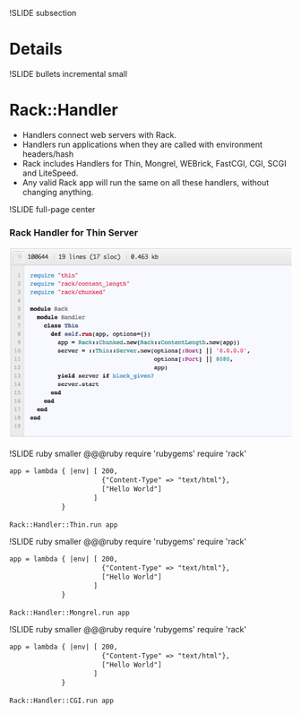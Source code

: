 !SLIDE subsection
# Details

!SLIDE bullets incremental small
# Rack::Handler

* Handlers connect web servers with Rack.
* Handlers run applications when they are called with environment headers/hash
* Rack includes Handlers for Thin, Mongrel, WEBrick, FastCGI, CGI, SCGI and LiteSpeed.
* Any valid Rack app will run the same on all these handlers, without
changing anything.  

!SLIDE full-page center
### Rack Handler for Thin Server
![ThinRackHandler](thin_rack_handler.png)

!SLIDE ruby smaller
    @@@ruby 
    require 'rubygems'
    require 'rack'

    app = lambda { |env| [ 200, 
                           {"Content-Type" => "text/html"}, 
                           ["Hello World"]
                         ]
                 }

    Rack::Handler::Thin.run app
    
!SLIDE ruby smaller
    @@@ruby 
    require 'rubygems'
    require 'rack'

    app = lambda { |env| [ 200, 
                           {"Content-Type" => "text/html"}, 
                           ["Hello World"]
                         ]
                 }

    Rack::Handler::Mongrel.run app
    
!SLIDE ruby smaller
    @@@ruby 
    require 'rubygems'
    require 'rack'

    app = lambda { |env| [ 200, 
                           {"Content-Type" => "text/html"}, 
                           ["Hello World"]
                         ]
                 }

    Rack::Handler::CGI.run app
